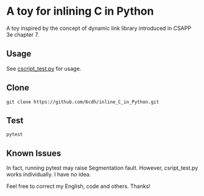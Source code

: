 # A toy for inlining C in Python

A toy inspired by the concept of dynamic link library introduced in CSAPP 3e chapter 7.

## Usage

See [cscript_test.py](cscript_test.py) for usage.

## Clone

```shell
git clone https://github.com/6cdh/inline_C_in_Python.git
```

## Test

```shell
pytest
```

## Known Issues

In fact, running pytest may raise Segmentation fault. However, csript_test.py works individually. I have no idea.

Feel free to correct my English, code and others. Thanks!
